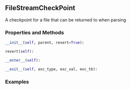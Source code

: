 ## <a id="McUtils.Parsers.FileStreamer.FileStreamCheckPoint">FileStreamCheckPoint</a>
A checkpoint for a file that can be returned to when parsing

### Properties and Methods
```python
__init__(self, parent, revert=True): 
```

```python
revert(self): 
```

```python
__enter__(self): 
```

```python
__exit__(self, exc_type, exc_val, exc_tb): 
```

### Examples
